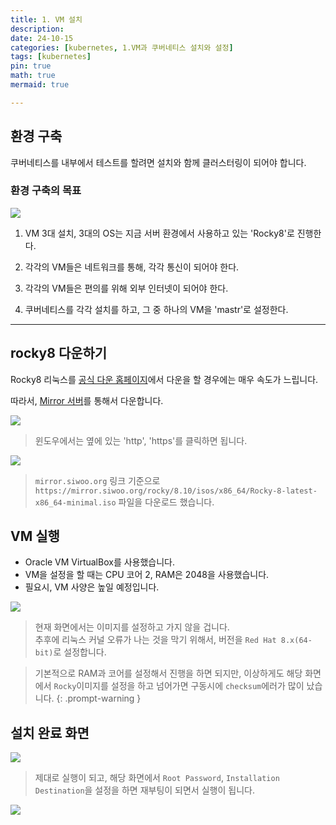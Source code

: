 ```yaml
---
title: 1. VM 설치
description: 
date: 24-10-15
categories: [kubernetes, 1.VM과 쿠버네티스 설치와 설정]
tags: [kubernetes]
pin: true
math: true
mermaid: true

---
```


## 환경 구축

쿠버네티스를 내부에서 테스트를 할려면 설치와 함께 클러스터링이 되어야 합니다.

### 환경 구축의 목표
![](https://jwjinn.github.io/assets/img/kubernetes/2024-10-15-13-53-50.png)

1. VM 3대 설치, 3대의 OS는 지금 서버 환경에서 사용하고 있는 'Rocky8'로 진행한다.

2. 각각의 VM들은 네트워크를 통해, 각각 통신이 되어야 한다.

3. 각각의 VM들은 편의를 위해 외부 인터넷이 되어야 한다.

4. 쿠버네티스를 각각 설치를 하고, 그 중 하나의 VM을 'mastr'로 설정한다.


***

## rocky8 다운하기

Rocky8 리눅스를 [공식 다운 홈페이지](https://rockylinux.org/ko/download)에서 다운을 할 경우에는 매우 속도가 느립니다.

따라서, [Mirror 서버](https://mirrors.rockylinux.org/mirrormanager/mirrors/Rocky)를 통해서 다운합니다.

![](https://jwjinn.github.io/assets/img/kubernetes/2024-10-15-14-06-48.png)
> 윈도우에서는 옆에 있는 'http', 'https'를 클릭하면 됩니다.


![](https://jwjinn.github.io/assets/img/kubernetes/2024-10-15-14-09-54.png)
>`mirror.siwoo.org` 링크 기준으로 `https://mirror.siwoo.org/rocky/8.10/isos/x86_64/Rocky-8-latest-x86_64-minimal.iso` 파일을 다운로드 했습니다.

## VM 실행

- Oracle VM VirtualBox를 사용했습니다.
- VM을 설정을 할 때는 CPU 코어 2, RAM은 2048을 사용했습니다.
- 필요시, VM 사양은 높일 예정입니다.

![](https://jwjinn.github.io/assets/img/kubernetes/2024-10-15-14-15-28.png)
> 현재 화면에서는 이미지를 설정하고 가지 않을 겁니다.<br>
> 추후에 리눅스 커널 오류가 나는 것을 막기 위해서, 버전을 `Red Hat 8.x(64-bit)`로 설정합니다.


> 기본적으로 RAM과 코어를 설정해서 진행을 하면 되지만, 이상하게도 해당 화면에서 `Rocky`이미지를 설정을 하고 넘어가면 구동시에 `checksum`에러가 많이 났습니다. 
{: .prompt-warning }

## 설치 완료 화면

![](https://jwjinn.github.io/assets/img/kubernetes/2024-10-15-14-17-20.png)
> 제대로 실행이 되고, 해당 화면에서 `Root Password`, `Installation Destination`을 설정을 하면 재부팅이 되면서 실행이 됩니다.

![](https://jwjinn.github.io/assets/img/kubernetes/2024-10-15-14-20-45.png)